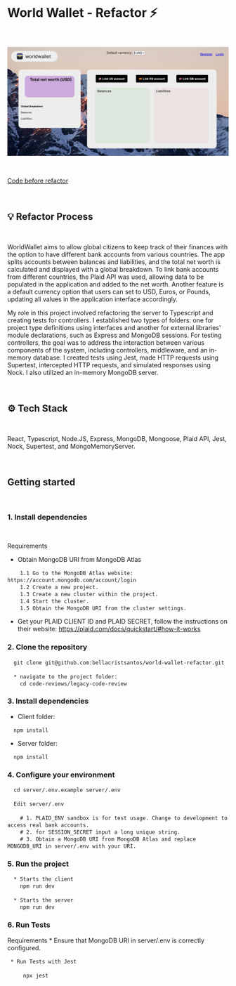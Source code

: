 # World Wallet - Refactor ⚡

<br />

![image](https://github.com/bellacristsantos/world-wallet-refactor/blob/legacy-code-review/legacy-code-review/client/src/assets/dashboard.png)

<br />

[Code before refactor](https://github.com/diegoss-github/world-wallet)

<br />

## :bulb: Refactor Process
<br />

WorldWallet aims to allow global citizens to keep track of their finances with the option to have different bank accounts from various countries. The app splits accounts between balances and liabilities, and the total net worth is calculated and displayed with a global breakdown. To link bank accounts from different countries, the Plaid API was used, allowing data to be populated in the application and added to the net worth. Another feature is a default currency option that users can set to USD, Euros, or Pounds, updating all values in the application interface accordingly.

My role in this project involved refactoring the server to Typescript and creating tests for controllers. I established two types of folders: one for project type definitions using interfaces and another for external libraries' module declarations, such as Express and MongoDB sessions. For testing controllers, the goal was to address the interaction between various components of the system, including controllers, middleware, and an in-memory database. I created tests using Jest, made HTTP requests using Supertest, intercepted HTTP requests, and simulated responses using Nock. I also utilized an in-memory MongoDB server.

<br />

## :gear: Tech Stack
<br />


React, Typescript, Node.JS, Express, MongoDB, Mongoose, Plaid API, Jest, Nock, Supertest, and MongoMemoryServer.

<br />

## Getting started
<br />

### 1. Install dependencies
<br />

  Requirements
   * Obtain MongoDB URI from MongoDB Atlas
   ```
       1.1 Go to the MongoDB Atlas website: https://account.mongodb.com/account/login
       1.2 Create a new project.
       1.3 Create a new cluster within the project.
       1.4 Start the cluster.
       1.5 Obtain the MongoDB URI from the cluster settings.
   ```
 
   * Get your PLAID CLIENT ID and PLAID SECRET, follow the instructions on their website: https://plaid.com/docs/quickstart/#how-it-works

### 2. Clone the repository
```
  git clone git@github.com:bellacristsantos/world-wallet-refactor.git

  * navigate to the project folder:
    cd code-reviews/legacy-code-review
```

### 3. Install dependencies
  * Client folder:
  ```
    npm install
  ```

  * Server folder:
  ```
    npm install
  ```

### 4. Configure your environment
```
  cd server/.env.example server/.env

  Edit server/.env

    # 1. PLAID_ENV sandbox is for test usage. Change to development to access real bank accounts.
    # 2. for SESSION_SECRET input a long unique string.
    # 3. Obtain a MongoDB URI from MongoDB Atlas and replace MONGODB_URI in server/.env with your URI.
```

### 5. Run the project
```
  * Starts the client
    npm run dev

  * Starts the server
    npm run dev
  ```

### 6. Run Tests
   Requirements
     * Ensure that MongoDB URI in server/.env is correctly configured.
 
     * Run Tests with Jest
       
         npx jest
   ```


